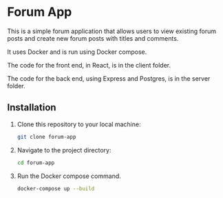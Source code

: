 # Forum App

This is a simple forum application that allows users to view existing forum posts and create new forum posts with titles and comments.

It uses Docker and is run using Docker compose.

The code for the front end, in React, is in the client folder.

The code for the back end, using Express and Postgres, is in the server folder.

## Installation

1. Clone this repository to your local machine:

   ```bash
   git clone forum-app
   ```

2. Navigate to the project directory:

   ```bash
   cd forum-app
   ```

3. Run the Docker compose command.

   ```bash
   docker-compose up --build
   ```

